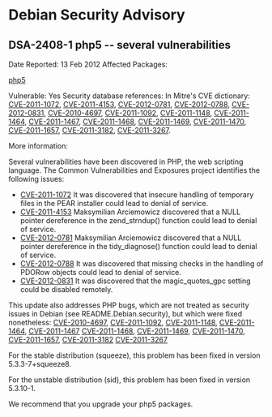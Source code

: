 
Debian Security Advisory
========================


DSA-2408-1 php5 -- several vulnerabilities
------------------------------------------



Date Reported:
13 Feb 2012
Affected Packages:

[php5](https://packages.debian.org/src:php5)

Vulnerable:
Yes
Security database references:
In Mitre's CVE dictionary: [CVE-2011-1072](https://security-tracker.debian.org/tracker/CVE-2011-1072), [CVE-2011-4153](https://security-tracker.debian.org/tracker/CVE-2011-4153), [CVE-2012-0781](https://security-tracker.debian.org/tracker/CVE-2012-0781), [CVE-2012-0788](https://security-tracker.debian.org/tracker/CVE-2012-0788), [CVE-2012-0831](https://security-tracker.debian.org/tracker/CVE-2012-0831), [CVE-2010-4697](https://security-tracker.debian.org/tracker/CVE-2010-4697), [CVE-2011-1092](https://security-tracker.debian.org/tracker/CVE-2011-1092), [CVE-2011-1148](https://security-tracker.debian.org/tracker/CVE-2011-1148), [CVE-2011-1464](https://security-tracker.debian.org/tracker/CVE-2011-1464), [CVE-2011-1467](https://security-tracker.debian.org/tracker/CVE-2011-1467), [CVE-2011-1468](https://security-tracker.debian.org/tracker/CVE-2011-1468), [CVE-2011-1469](https://security-tracker.debian.org/tracker/CVE-2011-1469), [CVE-2011-1470](https://security-tracker.debian.org/tracker/CVE-2011-1470), [CVE-2011-1657](https://security-tracker.debian.org/tracker/CVE-2011-1657), [CVE-2011-3182](https://security-tracker.debian.org/tracker/CVE-2011-3182), [CVE-2011-3267](https://security-tracker.debian.org/tracker/CVE-2011-3267).  

More information:

Several vulnerabilities have been discovered in PHP, the web scripting
language. The Common Vulnerabilities and Exposures project identifies
the following issues:


* [CVE-2011-1072](https://security-tracker.debian.org/tracker/CVE-2011-1072)
It was discovered that insecure handling of temporary files in the PEAR
 installer could lead to denial of service.
* [CVE-2011-4153](https://security-tracker.debian.org/tracker/CVE-2011-4153)
Maksymilian Arciemowicz discovered that a NULL pointer dereference in
 the zend\_strndup() function could lead to denial of service.
* [CVE-2012-0781](https://security-tracker.debian.org/tracker/CVE-2012-0781)
Maksymilian Arciemowicz discovered that a NULL pointer dereference in
 the tidy\_diagnose() function could lead to denial of service.
* [CVE-2012-0788](https://security-tracker.debian.org/tracker/CVE-2012-0788)
It was discovered that missing checks in the handling of PDORow
 objects could lead to denial of service.
* [CVE-2012-0831](https://security-tracker.debian.org/tracker/CVE-2012-0831)
It was discovered that the magic\_quotes\_gpc setting could be disabled
 remotely.


This update also addresses PHP bugs, which are not treated as security issues
in Debian (see README.Debian.security), but which were fixed nonetheless:
[CVE-2010-4697](https://security-tracker.debian.org/tracker/CVE-2010-4697), [CVE-2011-1092](https://security-tracker.debian.org/tracker/CVE-2011-1092), [CVE-2011-1148](https://security-tracker.debian.org/tracker/CVE-2011-1148), [CVE-2011-1464](https://security-tracker.debian.org/tracker/CVE-2011-1464), [CVE-2011-1467](https://security-tracker.debian.org/tracker/CVE-2011-1467)
[CVE-2011-1468](https://security-tracker.debian.org/tracker/CVE-2011-1468), [CVE-2011-1469](https://security-tracker.debian.org/tracker/CVE-2011-1469), [CVE-2011-1470](https://security-tracker.debian.org/tracker/CVE-2011-1470), [CVE-2011-1657](https://security-tracker.debian.org/tracker/CVE-2011-1657), [CVE-2011-3182](https://security-tracker.debian.org/tracker/CVE-2011-3182)
[CVE-2011-3267](https://security-tracker.debian.org/tracker/CVE-2011-3267)


For the stable distribution (squeeze), this problem has been fixed in
version 5.3.3-7+squeeze8.


For the unstable distribution (sid), this problem has been fixed in
version 5.3.10-1.


We recommend that you upgrade your php5 packages.






